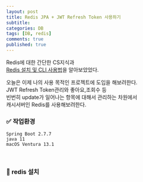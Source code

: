 ```yaml
---
layout: post
title: Redis JPA + JWT Refresh Token 사용하기
subtitle: 
categories: DB
tags: [DB, redis]
comments: true
published: true
---
```


Redis에 대한 간단한 CS지식과   
[Redis 설치 및 CLI 사용법]을 알아보았었다.   

오늘은 이제 나의 사용 목적인 프로젝트에 도입을 해보려한다.   
JWT Refresh Token관리와 좋아요,조회수 등   
빈번히 update가 일어나는 항목에 대해서 관리하는 차원에서   
캐시서버인 Redis를 사용해보려한다.   


### ✅ 작업환경

```text
Spring Boot 2.7.7
java 11 
macOS Ventura 13.1
```


<br/>

### 📌 redis 설치

[Redis 설치 및 CLI 사용법]: https://mycatlikeschuru.github.io/db/2023/01/08/db-redissetting.html
